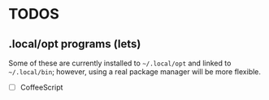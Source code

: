 # TODOS

## .local/opt programs (lets)

Some of these are currently installed to `~/.local/opt` and linked to `~/.local/bin`; however, using a real package manager will be more flexible.

- [ ] CoffeeScript
